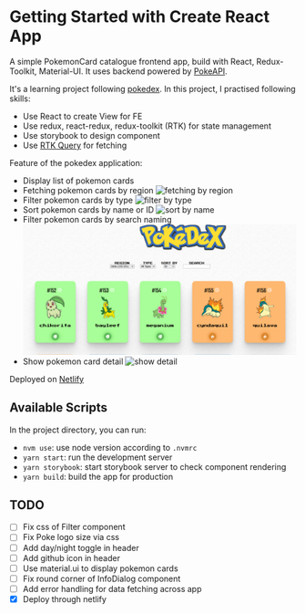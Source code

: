 # Getting Started with Create React App

A simple PokemonCard catalogue frontend app, build with React, Redux-Toolkit, Material-UI. It uses backend powered by [PokeAPI](https://pokeapi.co/). 

It's a learning project following [pokedex](https://github.com/s1varam/pokedex). In this project, I practised following skills:
* Use React to create View for FE
* Use redux, react-redux, redux-toolkit (RTK) for state management
* Use storybook to design component
* Use [RTK Query](https://redux-toolkit.js.org/rtk-query/overview) for fetching

Feature of the pokedex application:

* Display list of pokemon cards
* Fetching pokemon cards by region
![fetching by region](README/1_fetching_by_region.gif)
* Filter pokemon cards by type
![filter by type](README/2_filter_by_type.gif)
* Sort pokemon cards by name or ID
![sort by name](README/3_sort_by_id_or_name.gif)
* Filter pokemon cards by search naming
![filter by search](README/4_filter_by_search.gif)
* Show pokemon card detail
![show detail](README/5_click_info_icon.gif)

Deployed on [Netlify](https://main--glittery-belekoy-f5e832.netlify.app/)

## Available Scripts

In the project directory, you can run:

* `nvm use`: use node version according to `.nvmrc`
* `yarn start`: run the development server
* `yarn storybook`: start storybook server to check component rendering
* `yarn build`: build the app for production

## TODO

* [ ] Fix css of Filter component
* [ ] Fix Poke logo size via css
* [ ] Add day/night toggle in header
* [ ] Add github icon in header
* [ ] Use material.ui to display pokemon cards
* [ ] Fix round corner of InfoDialog component
* [ ] Add error handling for data fetching across app
* [x] Deploy through netlify